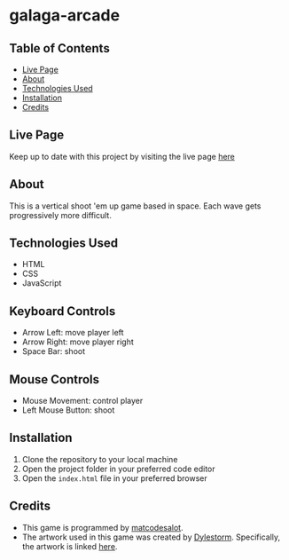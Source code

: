 # galaga-arcade

## Table of Contents

- [Live Page](#live-page)
- [About](#about)
- [Technologies Used](#technologies-used)
- [Installation](#installation)
- [Credits](#credits)

## Live Page

Keep up to date with this project by visiting the live page [here](https://matcodesalot.github.io/galaga-arcade/)

## About

This is a vertical shoot 'em up game based in space. Each wave gets progressively more difficult.

## Technologies Used

- HTML
- CSS
- JavaScript

## Keyboard Controls

- Arrow Left: move player left
- Arrow Right: move player right
- Space Bar: shoot

## Mouse Controls

- Mouse Movement: control player
- Left Mouse Button: shoot

## Installation

1. Clone the repository to your local machine
2. Open the project folder in your preferred code editor
3. Open the `index.html` file in your preferred browser

## Credits

- This game is programmed by [matcodesalot](https://github.com/matcodesalot).
- The artwork used in this game was created by [Dylestorm](https://livingtheindie.com/). Specifically, the artwork is linked [here](https://livingtheindie.itch.io/pixel-shmup-ships-free).